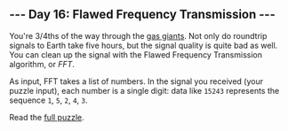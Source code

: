 ## --- Day 16: Flawed Frequency Transmission ---
You're 3/4ths of the way through the [gas giants](https://en.wikipedia.org/wiki/Gas_giant). Not only do roundtrip signals to Earth take five hours, but the signal quality is quite bad as well.  You can clean up the signal with the Flawed Frequency Transmission algorithm, or *FFT*.

As input, FFT takes a list of numbers.  In the signal you received (your puzzle input), each number is a single digit: data like `15243` represents the sequence `1`, `5`, `2`, `4`, `3`.

Read the [full puzzle](https://adventofcode.com/2019/day/16).